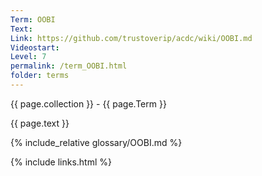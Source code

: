 ```yaml
---
Term: OOBI
Text: 
Link: https://github.com/trustoverip/acdc/wiki/OOBI.md
Videostart: 
Level: 7
permalink: /term_OOBI.html
folder: terms
---
```


{{ page.collection }} - {{ page.Term }}

   {{ page.text }}

{% include_relative glossary/OOBI.md %}

 {% include links.html %} 
